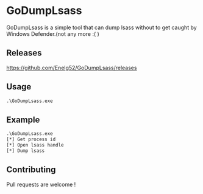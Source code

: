 # GoDumpLsass


GoDumpLsass is a simple tool that can dump lsass without to get caught by Windows Defender.(not any more :( )
## Releases

https://github.com/Enelg52/GoDumpLsass/releases

## Usage

```txt
.\GoDumpLsass.exe
```

## Example
```txt
.\GoDumpLsass.exe
[*] Get process id
[*] Open lsass handle
[*] Dump lsass
```

## Contributing
Pull requests are welcome !
